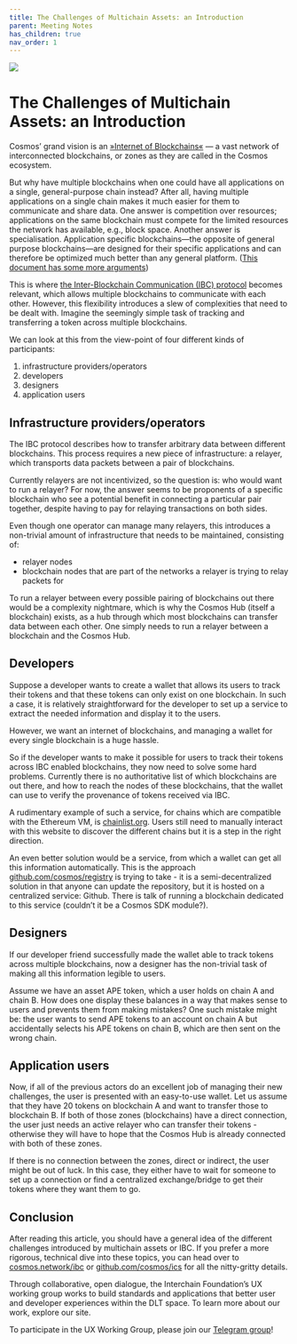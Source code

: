 ```yaml
---
title: The Challenges of Multichain Assets: an Introduction
parent: Meeting Notes
has_children: true
nav_order: 1
---
```


![](https://i.imgur.com/5nzttyB.png)

# The Challenges of Multichain Assets: an Introduction

Cosmos’ grand vision is an [»Internet of Blockchains«](https://cosmos.network/intro#designing-the-internet-of-blockchains) — a vast network of interconnected blockchains, or zones as they are called in the Cosmos ecosystem.

But why have multiple blockchains when one could have all applications on a single, general-purpose chain instead? After all, having multiple applications on a single chain makes it much easier for them to communicate and share data. One answer is competition over resources; applications on the same blockchain must compete for the limited resources the network has available, e.g., block space. Another answer is specialisation. Application specific blockchains—the opposite of general purpose blockchains—are designed for their specific applications and can therefore be optimized much better than any general platform. ([This document has some more arguments](https://github.com/cosmos/cosmos-sdk/blob/master/docs/intro/why-app-specific.md))

This is where [the Inter-Blockchain Communication (IBC) protocol](https://cosmos.network/ibc) becomes relevant, which allows multiple blockchains to communicate with each other. However, this flexibility introduces a slew of complexities that need to be dealt with. Imagine the seemingly simple task of tracking and transferring a token across multiple blockchains.

We can look at this from the view-point of four different kinds of participants:

1. infrastructure providers/operators
2. developers
3. designers
4. application users

## Infrastructure providers/operators 
The IBC protocol describes how to transfer arbitrary data between different blockchains. This process requires a new piece of infrastructure: a relayer, which transports data packets between a pair of blockchains.
 
Currently relayers are not incentivized, so the question is: who would want to run a relayer? For now, the answer seems to be proponents of a specific blockchain who see a potential benefit in connecting a particular pair together, despite having to pay for relaying transactions on both sides.

Even though one operator can manage many relayers, this introduces a non-trivial amount of infrastructure that needs to be maintained, consisting of:

* relayer nodes
* blockchain nodes that are part of the networks a relayer is trying to relay packets for

To run a relayer between every possible pairing of blockchains out there would be a complexity nightmare, which is why the Cosmos Hub (itself a blockchain) exists, as a hub through which most blockchains can transfer data between each other. One simply needs to run a relayer between a blockchain and the Cosmos Hub.

## Developers
Suppose a developer wants to create a wallet that allows its users to track their tokens and that these tokens can only exist on one blockchain. In such a case, it is relatively straightforward for the developer to set up a service to extract the needed information and display it to the users.

However, we want an internet of blockchains, and managing a wallet for every single blockchain is a huge hassle. 

So if the developer wants to make it possible for users to track their tokens across IBC enabled blockchains, they now need to solve some hard problems.
Currently there is no authoritative list of which blockchains are out there, and how to reach the nodes of these blockchains, that the wallet can use to verify the provenance of tokens received via IBC.

A rudimentary example of such a service, for chains which are compatible with the Ethereum VM, is [chainlist.org](https://chainlist.org/). Users still need to manually interact with this website to discover the different chains but it is a step in the right direction.

An even better solution would be a service, from which a wallet can get all this information automatically. This is the approach [github.com/cosmos/registry](https://github.com/cosmos/registry) is trying to take - it is a semi-decentralized solution in that anyone can update the repository, but it is hosted on a centralized service: Github. There is talk of running a blockchain dedicated to this service (couldn’t it be a Cosmos SDK module?).

## Designers
If our developer friend successfully made the wallet able to track tokens across multiple blockchains, now a designer has the non-trivial task of making all this information legible to users. 

Assume we have an asset APE token, which a user holds on chain A and chain B. How does one display these balances in a way that makes sense to users and prevents them from making mistakes? One such mistake might be: the user wants to send APE tokens to an account on chain A but accidentally selects his APE tokens on chain B, which are then sent on the wrong chain.

## Application users
Now, if all of the previous actors do an excellent job of managing their new challenges, the user is presented with an easy-to-use wallet. Let us assume that they have 20 tokens on blockchain A and want to transfer those to blockchain B. If both of those zones (blockchains) have a direct connection, the user just needs an active relayer who can transfer their tokens - otherwise they will have to hope that the Cosmos Hub is already connected with both of these zones.

If there is no connection between the zones, direct or indirect, the user might be out of luck. In this case, they either have to wait for someone to set up a connection or find a centralized exchange/bridge to get their tokens where they want them to go.


## Conclusion
After reading this article, you should have a general idea of the different challenges introduced by multichain assets or IBC. If you prefer a more rigorous, technical dive into these topics, you can head over to [cosmos.network/ibc](https://cosmos.network/ibc) or [github.com/cosmos/ics](https://github.com/cosmos/ics) for all the nitty-gritty details.

Through collaborative, open dialogue, the Interchain Foundation’s UX working group works to build standards and applications that better user and developer experiences within the DLT space. To learn more about our work, explore our site. 

To participate in the UX Working Group, please join our [Telegram group](https://t.me/joinchat/E6CkGRrf0A_LswZeG0qvUg)!